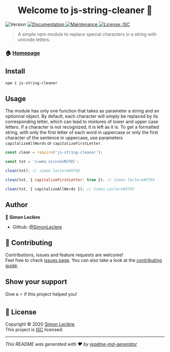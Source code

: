 <h1 align="center">Welcome to js-string-cleaner 👋</h1>
<p>
  <img alt="Version" src="https://img.shields.io/badge/version-1.0.0-blue.svg?cacheSeconds=2592000" />
  <a href="https://github.com/SimonLeclere/Js-String-Cleaner#readme" target="_blank">
    <img alt="Documentation" src="https://img.shields.io/badge/documentation-yes-brightgreen.svg" />
  </a>
  <a href="https://github.com/SimonLeclere/Js-String-Cleaner/graphs/commit-activity" target="_blank">
    <img alt="Maintenance" src="https://img.shields.io/badge/Maintained%3F-yes-green.svg" />
  </a>
  <a href="https://github.com/SimonLeclere/Js-String-Cleaner/blob/master/LICENSE" target="_blank">
    <img alt="License: ISC" src="https://img.shields.io/github/license/SimonLeclere/js-string-cleaner" />
  </a>
</p>

> A simple npm module to replace special characters in a string with unicode letters.

### 🏠 [Homepage](https://github.com/SimonLeclere/Js-String-Cleaner#readme)

## Install

```sh
npm i js-string-cleaner
```

## Usage

The module has only one function that takes as parameter a string and an optionnal object. By default, each character will simply be replaced by its corresponding letter, which can lead to mixtures of lower and upper case letters. If a character is not recognized, it is left as it is. To get a formatted string, with only the first letter of each word in uppercase or only the first character of the sentence in uppercase, use parameters `capitalizeAllWords` or `capitalizeFirstLetter`.

```js
const clean = require('js-string-cleaner');

const txt = 'sιмση ℓεcℓεяε#5765';

clean(txt); // simon leclere#5765

clean(txt, { capitalizeFirstLetter: true }); // Simon leclere#5765

clean(txt, { capitalizeAllWords }); // Simon Leclere#5765
```

## Author

👤 **Simon Leclère**

* Github: [@SimonLeclere](https://github.com/SimonLeclere)

## 🤝 Contributing

Contributions, issues and feature requests are welcome!<br />Feel free to check [issues page](https://github.com/SimonLeclere/Js-String-Cleaner/issues). You can also take a look at the [contributing guide](https://github.com/SimonLeclere/Js-String-Cleaner/blob/master/CONTRIBUTING.md).

## Show your support

Give a ⭐️ if this project helped you!

## 📝 License

Copyright © 2020 [Simon Leclère](https://github.com/SimonLeclere).<br />
This project is [ISC](https://github.com/SimonLeclere/Js-String-Cleaner/blob/master/LICENSE) licensed.

***
_This README was generated with ❤️ by [readme-md-generator](https://github.com/kefranabg/readme-md-generator)_